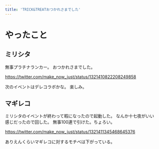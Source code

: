 ```yaml
---
title: 'TRICK&TREATおつかれさまでした'
---
```


# やったこと

## ミリシタ

無事プラチナランカー。
おつかれさまでした。

<https://twitter.com/make_now_just/status/1321410822208249858>

次のイベントはデレコラボかな。
楽しみ。

## マギレコ

ミリシタのイベントが終わって暇になったので起動した。
なんか十七夜がいい感じだったので回した。
無事100連で引けた。ちょろい。

<https://twitter.com/make_now_just/status/1321411345468645376>

ありえんくらいマギレコに対するモチベは下がっている。
